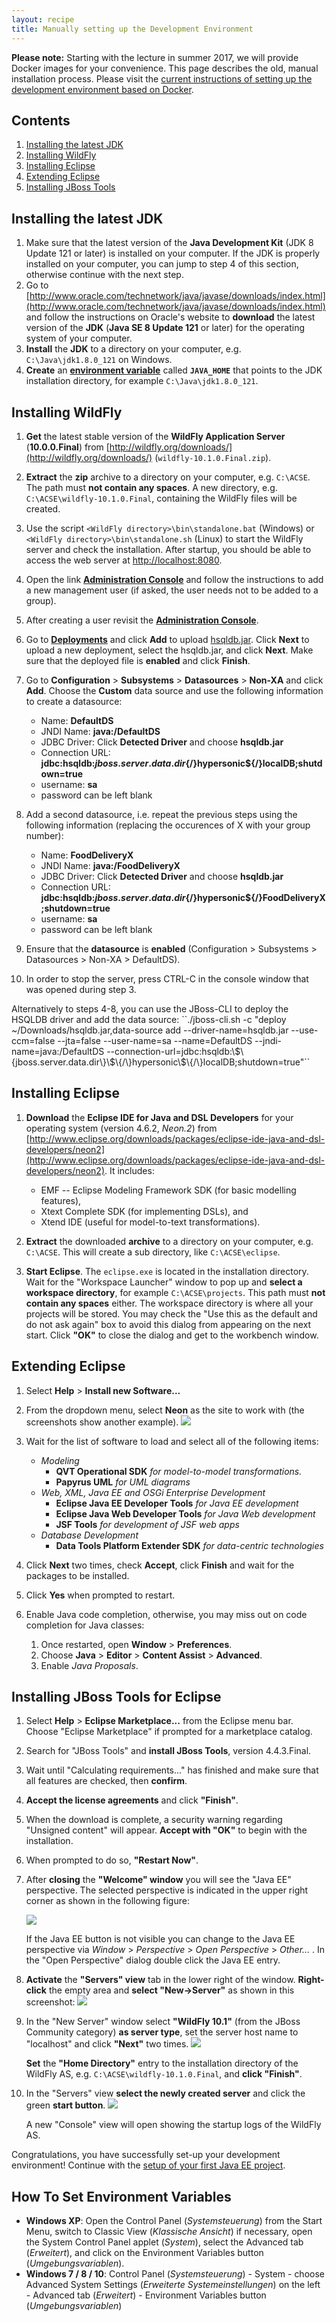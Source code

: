 ```yaml
---
layout: recipe
title: Manually setting up the Development Environment
---
```


**Please note:** Starting with the lecture in summer 2017, we will provide Docker images for your convenience. This page describes the old, manual installation process. Please visit the [current instructions of setting up the development environment based on Docker](010_setting_up_environment_with_docker.html).

## Contents

1. [Installing the latest JDK](#jdk)
1. [Installing WildFly](#wildfly)
1. [Installing Eclipse](#eclipse)
1. [Extending Eclipse](#plugins)
1. [Installing JBoss Tools](#jbosstools)

## <a id="jdk" name="jdk" />Installing the latest JDK

1. Make sure that the latest version of the **Java Development Kit** (JDK 8 Update 121 or later) is installed on your computer. If the JDK is properly installed on your computer, you can jump to step 4 of this section, otherwise continue with the next step.
1. Go to [http://www.oracle.com/technetwork/java/javase/downloads/index.html](http://www.oracle.com/technetwork/java/javase/downloads/index.html) and follow the instructions on Oracle's website to **download** the latest version of the **JDK** (**Java SE 8 Update 121** or later) for the operating system of your computer.
1. **Install** the **JDK** to a directory on your computer, e.g. ``C:\Java\jdk1.8.0_121`` on Windows.
1. **Create** an **[environment variable](#envvar)** called **``JAVA_HOME``** that points to the JDK installation directory, for example ``C:\Java\jdk1.8.0_121``.

## <a id="wildfly" name="wildfly" />Installing WildFly

1. **Get** the latest stable version of the **WildFly Application Server** (**10.0.0.Final**) from [http://wildfly.org/downloads/](http://wildfly.org/downloads/) (``wildfly-10.1.0.Final.zip``).
1. **Extract** the **zip** archive to a directory on your computer, e.g. ``C:\ACSE``. The path must **not contain any spaces**. A new directory, e.g. ``C:\ACSE\wildfly-10.1.0.Final``, containing the WildFly files will be created.
1. Use the script ``<WildFly directory>\bin\standalone.bat`` (Windows) or ``<WildFly directory>\bin\standalone.sh`` (Linux) to start the WildFly server and check the installation. After startup, you should be able to access the web server at [http://localhost:8080](http://localhost:8080).
1. Open the link [**Administration Console**](http://localhost:8080/console) and follow the instructions to add a new management user (if asked, the user needs not to be added to a group).
1. After creating a user revisit the [**Administration Console**](http://localhost:8080/console).
1. Go to [**Deployments**](http://localhost:9990/console/App.html#standalone-deployments) and click **Add** to upload [hsqldb.jar](hsqldb.jar). Click **Next** to upload a new deployment, select the hsqldb.jar, and click **Next**. Make sure that the deployed file is **enabled** and click **Finish**.
1. Go to **Configuration** > **Subsystems** > **Datasources** > **Non-XA** and click **Add**. Choose the **Custom** data source and use the following information to create a datasource:

   * Name: **DefaultDS**
   * JNDI Name: **java:/DefaultDS**
   * JDBC Driver: Click **Detected Driver** and choose **hsqldb.jar**
   * Connection URL: **jdbc:hsqldb:${jboss.server.data.dir}${/}hypersonic${/}localDB;shutdown=true**
   * username: **sa**
   * password can be left blank

1. Add a second datasource, i.e. repeat the previous steps using the following information (replacing the occurences of X with your group number):

    * Name: **FoodDeliveryX**
    * JNDI Name: **java:/FoodDeliveryX**
    * JDBC Driver: Click **Detected Driver** and choose **hsqldb.jar**
    * Connection URL: **jdbc:hsqldb:${jboss.server.data.dir}${/}hypersonic${/}FoodDeliveryX;shutdown=true**
    * username: **sa**
    * password can be left blank

1. Ensure that the **datasource** is **enabled** (Configuration > Subsystems > Datasources > Non-XA > DefaultDS).
1. In order to stop the server, press CTRL-C in the console window that was opened during step 3.

<div class="footnote" markdown="1">
Alternatively to steps 4-8, you can use the JBoss-CLI to deploy the HSQLDB driver and add the data source: ``./jboss-cli.sh -c "deploy ~/Downloads/hsqldb.jar,data-source add --driver-name=hsqldb.jar --use-ccm=false --jta=false --user-name=sa --name=DefaultDS --jndi-name=java:/DefaultDS --connection-url=jdbc:hsqldb:\$\{jboss.server.data.dir\}\$\{/\}hypersonic\$\{/\}localDB;shutdown=true"``
</div>

## <a id="eclipse" name="eclipse" />Installing Eclipse

1. **Download** the **Eclipse IDE for Java and DSL Developers** for your operating system (version 4.6.2, *Neon.2*) from [http://www.eclipse.org/downloads/packages/eclipse-ide-java-and-dsl-developers/neon2](http://www.eclipse.org/downloads/packages/eclipse-ide-java-and-dsl-developers/neon2). It includes:

   * EMF -- Eclipse Modeling Framework SDK (for basic modelling features),
   * Xtext Complete SDK (for implementing DSLs), and
   * Xtend IDE (useful for model-to-text transformations).


1. **Extract** the downloaded **archive** to a directory on your computer, e.g. ``C:\ACSE``. This will create a sub directory, like ``C:\ACSE\eclipse``.
1. **Start Eclipse**. The ``eclipse.exe`` is located in the installation directory. Wait for the "Workspace Launcher" window to pop up and **select a workspace directory**, for example ``C:\ACSE\projects``. This path must **not contain any spaces** either. The workspace directory is where all your projects will be stored. You may check the "Use this as the default and do not ask again" box to avoid this dialog from appearing on the next start. Click **"OK"** to close the dialog and get to the workbench window.

## <a id="plugins" name="plugins" />Extending Eclipse
1. Select **Help** > **Install new Software...**
1. From the dropdown menu, select **Neon** as the site to work with (the screenshots show another example).
![](images/install_software.png)
1. Wait for the list of software to load and select all of the following items:

   * _Modeling_
      * **QVT Operational SDK**
        _for model-to-model transformations._
      * **Papyrus UML**
        _for UML diagrams_
   * _Web, XML, Java EE and OSGi Enterprise Development_
      * **Eclipse Java EE Developer Tools**
        _for Java EE development_
      * **Eclipse Java Web Developer Tools**
        _for Java Web development_
      * **JSF Tools**
        _for development of JSF web apps_
   * _Database Development_
      * **Data Tools Platform Extender SDK**
        _for data-centric technologies_

1. Click **Next** two times, check **Accept**, click **Finish** and wait for the packages to be installed.
1. Click **Yes** when prompted to restart.
1. Enable Java code completion, otherwise, you may miss out on code completion for Java classes:
   1. Once restarted, open **Window** > **Preferences**.
   1. Choose **Java** > **Editor** > **Content Assist** > **Advanced**.
   1. Enable *Java Proposals*.

## <a id="jbosstools" name="jbosstools" />Installing JBoss Tools for Eclipse

1. Select **Help** > **Eclipse Marketplace...** from the Eclipse menu bar. Choose "Eclipse Marketplace" if prompted for a marketplace catalog.
1. Search for "JBoss Tools" and **install JBoss Tools**, version 4.4.3.Final.
1. Wait until "Calculating requirements..." has finished and make sure that all features are checked, then **confirm**.
1. **Accept the license agreements** and click **"Finish"**.
1. When the download is complete, a security warning regarding "Unsigned content" will appear. **Accept with "OK"** to begin with the installation.
1. When prompted to do so, **"Restart Now"**.
1. After **closing** the **"Welcome" window** you will see the "Java EE" perspective. The selected perspective is indicated in the upper right corner as shown in the following figure:

    ![](images/eclipse_jee_perspective.png)

   If the Java EE button is not visible you can change to the Java EE perspective via *Window* > *Perspective* > *Open Perspective* > *Other...* . In the "Open Perspective" dialog double click the Java EE entry.
1. **Activate** the **"Servers" view** tab in the lower right of the window. **Right-click** the empty area and **select "New-&gt;Server"** as shown in this screenshot:
    ![](images/eclipse_server_view.png)
1. In the "New Server" window select **"WildFly 10.1"** (from the JBoss Community category) **as server type**, set the server host name to "localhost" and click **"Next"** two times.
    ![](images/eclipse_new_server.png)

   **Set** the **"Home Directory"** entry to the installation directory of the WildFly AS, e.g. ``C:\ACSE\wildfly-10.1.0.Final``, and **click "Finish"**.
1. In the "Servers" view **select the newly created server** and click the green **start button**.
    ![](images/eclipse_server_start.png)

   A new "Console" view will open showing the startup logs of the WildFly AS.

Congratulations, you have successfully set-up your development environment!
Continue with the [setup of your first Java EE project](020_tutorial_jboss_project.html).

## <a id="envvar" name="envvar" />How To Set Environment Variables

* **Windows XP**: Open the Control Panel (*Systemsteuerung*) from the Start Menu, switch to Classic View (*Klassische Ansicht*) if necessary, open the System Control Panel applet (*System*), select the Advanced tab (*Erweitert*), and click on the Environment Variables button (*Umgebungsvariablen*).
* **Windows 7 / 8 / 10**: Control Panel (*Systemsteuerung*) - System - choose Advanced System Settings (*Erweiterte Systemeinstellungen*) on the left - Advanced tab (*Erweitert*) - Environment Variables button (*Umgebungsvariablen*)

